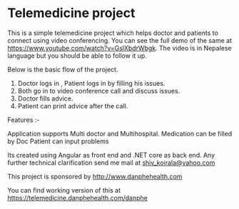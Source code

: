# Telemedicine project
This is a simple telemedicine project which helps doctor and patients to connect using video conferencing. You can see the full demo of the same at https://www.youtube.com/watch?v=GslXbdrWbgk. The video is in Nepalese language but you should be able to follow it up.

Below  is the basic flow of the project.

1. Doctor logs in , Patient logs in by filling his issues.
2. Both go in to video conference call and discuss issues.
3. Doctor fills advice.
4. Patient can  print advice after the call.

Features :-

Application supports Multi doctor and Multihospital.
Medication can be filled by Doc
Patient can input problems


Its created using Angular as front end and .NET core as back end. Any further technical clarification send me mail at shiv_koirala@yahoo.com 

This project is sponsored by http://www.danphehealth.com

You can find working version of this at https://telemedicine.danphehealth.com/danphe
